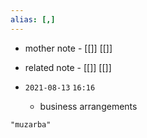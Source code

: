 ```yaml
---
alias: [,]
---
```

- mother note	- [[]] [[]]
- related note - [[]] [[]]

- `2021-08-13`  `16:16`
	- business arrangements

```query
"muzarba"
```
